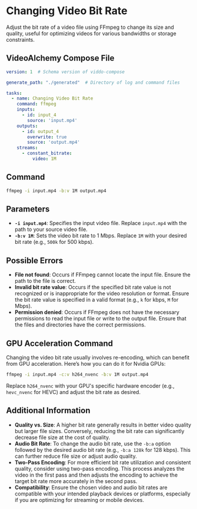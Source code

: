 # Changing Video Bit Rate

Adjust the bit rate of a video file using FFmpeg to change its size and quality, useful for optimizing videos for various bandwidths or storage constraints.

## VideoAlchemy Compose File

```yaml
version: 1  # Schema version of viddo-compose

generate_path: "./generated"  # Directory of log and command files

tasks:
  - name: Changing Video Bit Rate
    command: ffmpeg
    inputs:
      - id: input_4
        source: 'input.mp4'
    outputs:
      - id: output_4
        overwrite: true
        source: 'output.mp4'
    streams:
      - constant_bitrate:
          video: 1M
```

## Command

```bash
ffmpeg -i input.mp4 -b:v 1M output.mp4
```

## Parameters

- **`-i input.mp4`**: Specifies the input video file. Replace `input.mp4` with the path to your source video file.
- **`-b:v 1M`**: Sets the video bit rate to 1 Mbps. Replace `1M` with your desired bit rate (e.g., `500k` for 500 kbps).

## Possible Errors

- **File not found**: Occurs if FFmpeg cannot locate the input file. Ensure the path to the file is correct.
- **Invalid bit rate value**: Occurs if the specified bit rate value is not recognized or is inappropriate for the video resolution or format. Ensure the bit rate value is specified in a valid format (e.g., `k` for kbps, `M` for Mbps).
- **Permission denied**: Occurs if FFmpeg does not have the necessary permissions to read the input file or write to the output file. Ensure that the files and directories have the correct permissions.

## GPU Acceleration Command

Changing the video bit rate usually involves re-encoding, which can benefit from GPU acceleration. Here’s how you can do it for Nvidia GPUs:

```bash
ffmpeg -i input.mp4 -c:v h264_nvenc -b:v 1M output.mp4
```

Replace `h264_nvenc` with your GPU's specific hardware encoder (e.g., `hevc_nvenc` for HEVC) and adjust the bit rate as desired.

## Additional Information

- **Quality vs. Size**: A higher bit rate generally results in better video quality but larger file sizes. Conversely, reducing the bit rate can significantly decrease file size at the cost of quality.
- **Audio Bit Rate**: To change the audio bit rate, use the `-b:a` option followed by the desired audio bit rate (e.g., `-b:a 128k` for 128 kbps). This can further reduce file size or adjust audio quality.
- **Two-Pass Encoding**: For more efficient bit rate utilization and consistent quality, consider using two-pass encoding. This process analyzes the video in the first pass and then adjusts the encoding to achieve the target bit rate more accurately in the second pass.
- **Compatibility**: Ensure the chosen video and audio bit rates are compatible with your intended playback devices or platforms, especially if you are optimizing for streaming or mobile devices.
